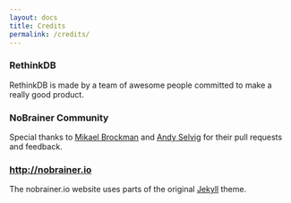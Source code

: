 ```yaml
---
layout: docs
title: Credits
permalink: /credits/
---
```


### RethinkDB

RethinkDB is made by a team of awesome people committed to make a really good product.

### NoBrainer Community

Special thanks to
[Mikael Brockman](https://github.com/mbrock) and
[Andy Selvig](https://github.com/ajselvig) for their pull requests and
feedback.

### http://nobrainer.io

The nobrainer.io website uses parts of the original [Jekyll](http://jekyllrb.com) theme.
